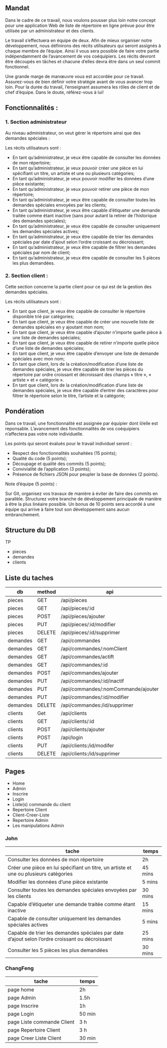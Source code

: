 ## Mandat

Dans le cadre de ce travail, nous voulons pousser plus loin notre concept pour une application Web de liste de répertoire en ligne prévue pour être utilisée par un administrateur et des clients.

Le travail s’effectuera en équipe de deux. Afin de mieux organiser notre développement, nous définirons des récits utilisateurs qui seront assignés à chaque membre de l’équipe. Ainsi il vous sera possible de faire votre partie indépendamment de l’avancement de vos coéquipiers. Les récits devront être découpés en tâches et chacune d’elles devra être dans un seul commit fonctionnel.

Une grande marge de manœuvre vous est accordée pour ce travail. Assurez-vous de bien définir votre stratégie avant de vous avancer trop loin. Pour la durée du travail, l’enseignant assumera les rôles de client et de chef d’équipe. Dans le doute, référez-vous à lui!

## Fonctionnalités :

### 1. Section administrateur

Au niveau administrateur, on veut gérer le répertoire ainsi que des demandes spéciales :

Les récits utilisateurs sont :

- En tant qu’administrateur, je veux être capable de consulter les données de mon répertoire;
- En tant qu’administrateur, je veux pouvoir créer une pièce en lui spécifiant un titre, un artiste et une ou plusieurs catégories;
- En tant qu’administrateur, je veux pouvoir modifier les données d’une pièce existante;
- En tant qu’administrateur, je veux pouvoir retirer une pièce de mon répertoire;
- En tant qu’administrateur, je veux être capable de consulter toutes les demandes spéciales envoyées par les clients;
- En tant qu’administrateur, je veux être capable d’étiqueter une demande traitée comme étant inactive (sans pour autant la retirer de l’historique des demandes spéciales);
- En tant qu’administrateur, je veux être capable de consulter uniquement les demandes spéciales actives;
- En tant qu’administrateur, je veux être capable de trier les demandes spéciales par date d’ajout selon l’ordre croissant ou décroissant;
- En tant qu’administrateur, je veux être capable de filtrer les demandes spéciales par nom de client;
- En tant qu’administrateur, je veux être capable de consulter les 5 pièces les plus demandées.

### 2. Section client :

Cette section concerne la partie client pour ce qui est de la gestion des demandes spéciales.

Les récits utilisateurs sont :

- En tant que client, je veux être capable de consulter le répertoire disponible trié par catégories;
- En tant que client, je veux être capable de créer une nouvelle liste de demandes spéciales en y ajoutant mon nom;
- En tant que client, je veux être capable d’ajouter n’importe quelle pièce à une liste de demandes spéciales;
- En tant que client, je veux être capable de retirer n’importe quelle pièce d’une liste de demandes spéciales;
- En tant que client, je veux être capable d’envoyer une liste de demande spéciales avec mon nom;
- En tant que client, lors de la création/modification d’une liste de demandes spéciales, je veux être capable de trier les pièces du répertoire par ordre croissant et décroissant des champs « titre », « artiste » et « catégorie ».
- En tant que client, lors de la création/modification d’une liste de demandes spéciales, je veux être capable d’entrer des caractères pour filtrer le répertoire selon le titre, l’artiste et la catégorie;

## Pondération

Dans ce travail, une fonctionnalité est assignée par équipier dont il/elle est reponsable. L’avancement des fonctionnalités de vos coéquipiers n’affectera pas votre note individuelle.

Les points qui seront évalués pour le travail individuel seront :

- Respect des fonctionnalités souhaitées (15 points);
- Qualité du code (5 points);
- Découpage et qualité des commits (5 points);
- Convivialité de l’application (3 points);
- Présence de fichiers JSON pour peupler la base de données (2 points).

Note d’équipe (5 points) :

Sur Git, organisez vos travaux de manière à éviter de faire des commits en parallèle. Structurez votre branche de développement principale de manière à être la plus linéaire possible. Un bonus de 10 points sera accordé à une équipe qui arrive à faire tout son développement sans aucun embranchement.

## Structure du DB

TP

- pieces
- demandes
- clients
## Liste du taches

| db       | method | api                         | fonction |
| -------- | ------ | --------------------------- | -------- |
| pieces   | GET    | /api/pieces                 |          |
| pieces   | GET    | /api/pieces/:id             |          |
| pieces   | POST   | /api/pieces/ajouter         |          |
| pieces   | PUT    | /api/pieces/:id/modifier    |          |
| pieces   | DELETE | /api/pieces/:id/supprimer   |          |
| demandes | GET    | /api/commandes              |          |
| demandes | GET    | /api/commandes/:nomClient   |          |
| demandes | GET    | /api/commandes/actift       |          |
| demandes | GET    | /api/commandes/:id          |          |
| demandes | POST   | /api/commandes/ajouter      |          |
| demandes | PUT    | /api/commandes/:id/inactif  |          |
| demandes | PUT    |/api/commandes/:nomCommande/ajouter  |          |
| demandes | PUT    | /api/commandes/:id/modifier  |          |
| demandes | DELETE | /api/commandes:/id/supprimer |          |
| clients  | Get    | /api/clients                |          |
| clients  | GET    | /api/clients/:id            |          |
| clients  | POST   | /api/clients/ajouter        |          |
| clients  | POST   | /api/login                  |          |
| clients  | PUT    | /api/clients:/id/modifer    |          |
| clients  | DELETE | /api/clients:/id/supprimer  |          |

## Pages

- Home
- Admin
- Inscrire
- Login
- Liste(s) commande du client
- Repertoire Client
- Client-Creer-Liste
- Repertoire Admin
- Les manipulations Admin

### John

| tache                                                                                           |  temps  |
| ----------------------------------------------------------------------------------------------- | ------- |
| Consulter les données de mon répertoire                                                         |   2h    |
| Créer une pièce en lui spécifiant un titre, un artiste et une ou plusieurs catégories           | 45 mins |
| Modifier les données d’une pièce existante                                                      |  5 mins |
| Consulter toutes les demandes spéciales envoyées par les clients                                | 30 mins |
| Capable d’étiqueter une demande traitée comme étant inactive                                    | 15 mins |
| Capable de consulter uniquement les demandes spéciales actives                                  |  5 mins |
| Capable de trier les demandes spéciales par date d’ajout selon l’ordre croissant ou décroissant | 25 mins |
| Consulter les 5 pièces les plus demandées                                                       | 30 mins |

### ChangFeng

| tache     | temps |
| --------- | ----- |
| page home |   2h  |
| page Admin| 1.5h  |
| page Inscrire |  1h     |
| page Login |   50 min    |
| page Liste commande Client |   3 h    |
| page Repertoire Client     |   3 h    |
| page Creer Liste Client     |   30 min   |
